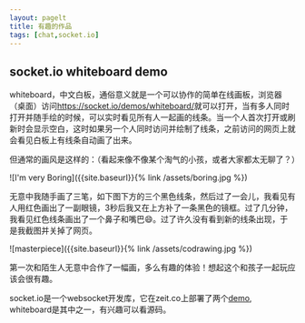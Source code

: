 ```yaml
---
layout: pagelt
title: 有趣的作品
tags: [chat,socket.io]
---
```


## socket.io whiteboard demo

whiteboard，中文白板，通俗意义就是一个可以协作的简单在线画板，浏览器（桌面）访问<https://socket.io/demos/whiteboard/>就可以打开，当有多人同时打开并随手绘的时候，可以实时看见所有人一起画的线条。当一个人首次打开或刷新时会显示空白，这时如果另一个人同时访问并绘制了线条，之前访问的网页上就会看见白板上有线条自动画了出来。

但通常的画风是这样的：（看起来像不像某个淘气的小孩，或者大家都太无聊了？）

![I'm very Boring]({{site.baseurl}}{% link /assets/boring.jpg %})

无意中我随手画了三笔，如下图下方的三个黑色线条，然后过了一会儿，我看见有人用红色画出了一副眼镜，3秒后我又在上方补了一条黑色的镜框。过了几分钟，我看见红色线条画出了一个鼻子和嘴巴😄。过了许久没有看到新的线条出现，于是我截图并关掉了网页。

![masterpiece]({{site.baseurl}}{% link /assets/codrawing.jpg %})

第一次和陌生人无意中合作了一幅画，多么有趣的体验！想起这个和孩子一起玩应该会很有趣。

socket.io是一个websocket开发库，它在zeit.co上部署了两个[demo](https://socket.io/demos/whiteboard/), whiteboard是其中之一，有兴趣可以看源码。